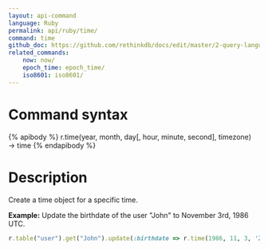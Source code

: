 ```yaml
---
layout: api-command 
language: Ruby
permalink: api/ruby/time/
command: time 
github_doc: https://github.com/rethinkdb/docs/edit/master/2-query-language/api/ruby/dates-and-times/time.md
related_commands:
    now: now/
    epoch_time: epoch_time/
    iso8601: iso8601/
---
```


# Command syntax #

{% apibody %}
r.time(year, month, day[, hour, minute, second], timezone)
    &rarr; time
{% endapibody %}

# Description #

Create a time object for a specific time.

__Example:__ Update the birthdate of the user "John" to November 3rd, 1986 UTC.

```rb
r.table("user").get("John").update(:birthdate => r.time(1986, 11, 3, 'Z')).run(conn)
```
